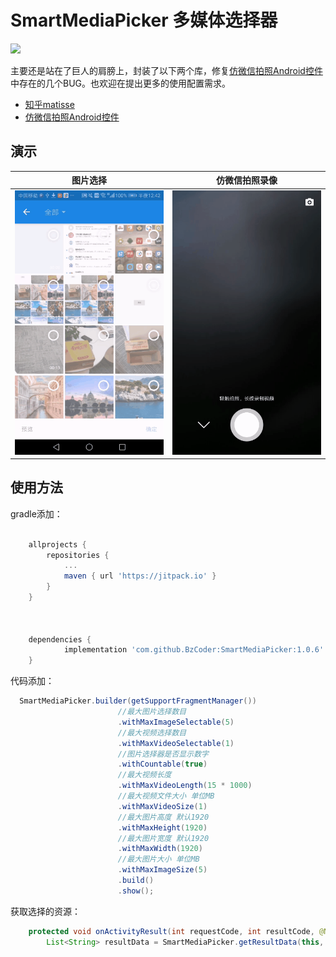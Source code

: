 # SmartMediaPicker 多媒体选择器 
[![](https://jitpack.io/v/BzCoder/SmartMediaPicker.svg)](https://jitpack.io/#BzCoder/SmartMediaPicker)

主要还是站在了巨人的肩膀上，封装了以下两个库，修复[仿微信拍照Android控件](https://github.com/CJT2325/CameraView)中存在的几个BUG。也欢迎在提出更多的使用配置需求。
- [知乎matisse](https://github.com/zhihu/Matisse)
- [仿微信拍照Android控件](https://github.com/CJT2325/CameraView)
## 演示

| 图片选择                  | 仿微信拍照录像                    | 
|:------------------------------:|:---------------------------------:|
|![](image/20190315005039.gif) | ![](image/20190315005454.gif) |


## 使用方法
gradle添加：
```gradle

	allprojects {
		repositories {
			...
			maven { url 'https://jitpack.io' }
		}
	}



	dependencies {
	        implementation 'com.github.BzCoder:SmartMediaPicker:1.0.6'
	}
```
代码添加：
```java
  SmartMediaPicker.builder(getSupportFragmentManager())
                        //最大图片选择数目
                        .withMaxImageSelectable(5)
                        //最大视频选择数目
                        .withMaxVideoSelectable(1)
                        //图片选择器是否显示数字
                        .withCountable(true)
                        //最大视频长度
                        .withMaxVideoLength(15 * 1000)
                        //最大视频文件大小 单位MB
                        .withMaxVideoSize(1)
                        //最大图片高度 默认1920
                        .withMaxHeight(1920)
                        //最大图片宽度 默认1920
                        .withMaxWidth(1920)
                        //最大图片大小 单位MB
                        .withMaxImageSize(5)
                        .build()
                        .show();
```

获取选择的资源：

```java
    protected void onActivityResult(int requestCode, int resultCode, @Nullable Intent data) {
        List<String> resultData = SmartMediaPicker.getResultData(this, requestCode, resultCode, data);
```
